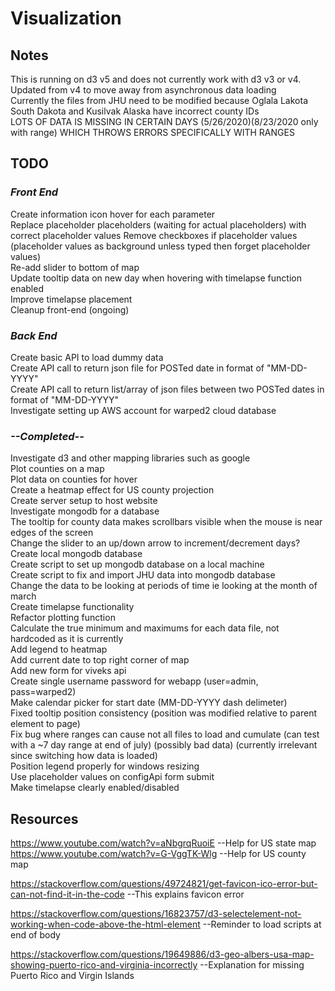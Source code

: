 # **Visualization**  

## **Notes**
This is running on d3 v5 and does not currently work with d3 v3 or v4. Updated from v4 to move away from asynchronous data loading  
Currently the files from JHU need to be modified because Oglala Lakota South Dakota and Kusilvak Alaska have incorrect county IDs  
LOTS OF DATA IS MISSING IN CERTAIN DAYS (5/26/2020)(8/23/2020 only with range) WHICH THROWS ERRORS SPECIFICALLY WITH RANGES  

## **TODO**
### ***Front End***
Create information icon hover for each parameter  
Replace placeholder placeholders (waiting for actual placeholders) with correct placeholder values
Remove checkboxes if placeholder values (placeholder values as background unless typed then forget placeholder values)  
Re-add slider to bottom of map  
Update tooltip data on new day when hovering with timelapse function enabled  
Improve timelapse placement  
Cleanup front-end (ongoing)  
### ***Back End***
Create basic API to load dummy data  
Create API call to return json file for POSTed date in format of "MM-DD-YYYY"  
Create API call to return list/array of json files between two POSTed dates in format of "MM-DD-YYYY"  
Investigate setting up AWS account for warped2 cloud database  

### ***--Completed--***
Investigate d3 and other mapping libraries such as google  
Plot counties on a map  
Plot data on counties for hover  
Create a heatmap effect for US county projection  
Create server setup to host website  
Investigate mongodb for a database  
The tooltip for county data makes scrollbars visible when the mouse is near edges of the screen  
Change the slider to an up/down arrow to increment/decrement days?  
Create local mongodb database  
Create script to set up mongodb database on a local machine  
Create script to fix and import JHU data into mongodb database  
Change the data to be looking at periods of time ie looking at the month of march  
Create timelapse functionality  
Refactor plotting function  
Calculate the true minimum and maximums for each data file, not hardcoded as it is currently  
Add legend to heatmap  
Add current date to top right corner of map  
Add new form for viveks api  
Create single username password for webapp (user=admin, pass=warped2)  
Make calendar picker for start date (MM-DD-YYYY dash delimeter)  
Fixed tooltip position consistency (position was modified relative to parent element to page)  
Fix bug where ranges can cause not all files to load and cumulate (can test with a ~7 day range at end of july) (possibly bad data) (currently irrelevant since switching how data is loaded)  
Position legend properly for windows resizing  
Use placeholder values on configApi form submit  
Make timelapse clearly enabled/disabled  

## **Resources**
https://www.youtube.com/watch?v=aNbgrqRuoiE  --Help for US state map  
https://www.youtube.com/watch?v=G-VggTK-Wlg  --Help for US county map

https://stackoverflow.com/questions/49724821/get-favicon-ico-error-but-can-not-find-it-in-the-code  --This explains favicon error  

https://stackoverflow.com/questions/16823757/d3-selectelement-not-working-when-code-above-the-html-element  --Reminder to load scripts at end of body  

https://stackoverflow.com/questions/19649886/d3-geo-albers-usa-map-showing-puerto-rico-and-virginia-incorrectly  --Explanation for missing Puerto Rico and Virgin Islands

